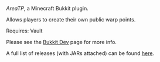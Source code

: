*AreaTP*, a Minecraft Bukkit plugin.

Allows players to create their own public warp points.

Requires: Vault

Please see the [Bukkit Dev](http://dev.bukkit.org/server-mods/areatp/)
page for more info.

A full list of releases (with JARs attached) can be found [here](https://github.com/vxnick/areatp/releases).
